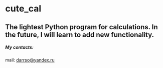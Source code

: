 # cute_cal
## The lightest Python program for calculations. In the future, I will learn to add new functionality.

##### My contacts:
mail: darrso@yandex.ru
